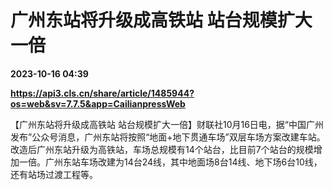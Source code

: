 # 广州东站将升级成高铁站 站台规模扩大一倍

**2023-10-16 04:39**

**https://api3.cls.cn/share/article/1485944?os=web&sv=7.7.5&app=CailianpressWeb**

【广州东站将升级成高铁站 站台规模扩大一倍】财联社10月16日电，据“中国广州发布”公众号消息，广州东站将按照“地面+地下贯通车场”双层车场方案改建车站。改造后广州东站升级为高铁站，车场总规模有14个站台，比目前7个站台的规模增加一倍。广州东站车场改建为14台24线，其中地面场8台14线、地下场6台10线，还有站场过渡工程等。
